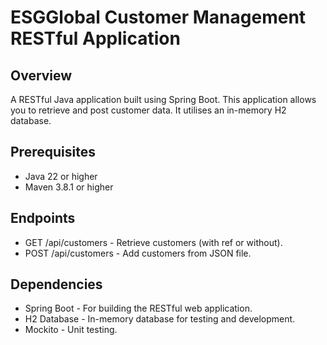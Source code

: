 # ESGGlobal Customer Management RESTful Application

## Overview

A RESTful Java application built using Spring Boot. This application allows you to retrieve and post customer data. It utilises an in-memory H2 database. 

## Prerequisites

- Java 22 or higher
- Maven 3.8.1 or higher

## Endpoints
- GET /api/customers - Retrieve customers (with ref or without).
- POST /api/customers - Add customers from JSON file.

## Dependencies
- Spring Boot - For building the RESTful web application.
- H2 Database - In-memory database for testing and development.
- Mockito - Unit testing.
